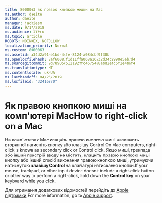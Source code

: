 ```yaml
---
title: 8000063 як правою кнопкою мишки на Mac
ms.author: daeite
author: daeite
manager: jackiesm
ms.date: 9/17/2018
ms.audience: ITPro
ms.topic: article
ROBOTS: NOINDEX, NOFOLLOW
localization_priority: Normal
ms.custom: 8000063
ms.assetid: a34d2a91-e1bd-44fe-8124-a084cbf9f38b
ms.openlocfilehash: 8af60087f1d11ffa068a16532d34c9990e5eb7d4
ms.sourcegitcommit: 9d78905c512192ffc4675468abd2efc5f2e4baf4
ms.translationtype: MT
ms.contentlocale: uk-UA
ms.lasthandoff: 04/23/2019
ms.locfileid: "32416870"
---
```

# <a name="how-to-right-click-on-a-mac"></a><span data-ttu-id="ac3bd-102">Як правою кнопкою миші на комп'ютері Mac</span><span class="sxs-lookup"><span data-stu-id="ac3bd-102">How to right-click on a Mac</span></span>

<span data-ttu-id="ac3bd-103">На комп'ютерах Mac клацніть правою кнопкою миші називають вторинної натисніть кнопку або клавішу Control.</span><span class="sxs-lookup"><span data-stu-id="ac3bd-103">On Mac computers, right-click is known as secondary click or Control click.</span></span> <span data-ttu-id="ac3bd-104">Якщо миші, трекпада або інший пристрій вводу не містить, клацніть правою кнопкою миші кнопку або інший спосіб виконання правою кнопкою миші, утримуючи натиснутою **клавішу Control** на клавіатурі натискання кнопки.</span><span class="sxs-lookup"><span data-stu-id="ac3bd-104">If your mouse, trackpad, or other input device doesn't include a right-click button or other way to perform a right-click, hold down the **Control key** on your keyboard while you click.</span></span> 
  
<span data-ttu-id="ac3bd-105">Для отримання додаткових відомостей перейдіть до [Apple підтримки](https://go.microsoft.com/fwlink/?linkid=2022220&amp;clcid=0x409).</span><span class="sxs-lookup"><span data-stu-id="ac3bd-105">For more information, go to [Apple support](https://go.microsoft.com/fwlink/?linkid=2022220&amp;clcid=0x409).</span></span>
  

